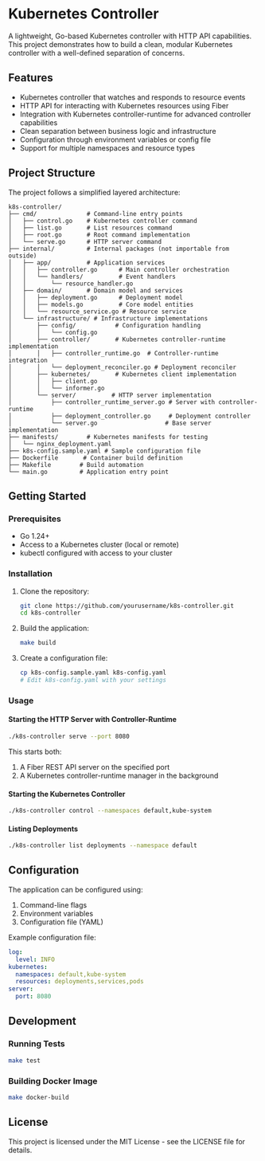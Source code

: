 # Kubernetes Controller

A lightweight, Go-based Kubernetes controller with HTTP API capabilities. This project demonstrates how to build a clean, modular Kubernetes controller with a well-defined separation of concerns.

## Features

- Kubernetes controller that watches and responds to resource events
- HTTP API for interacting with Kubernetes resources using Fiber
- Integration with Kubernetes controller-runtime for advanced controller capabilities
- Clean separation between business logic and infrastructure
- Configuration through environment variables or config file
- Support for multiple namespaces and resource types

## Project Structure

The project follows a simplified layered architecture:

```
k8s-controller/
├── cmd/              # Command-line entry points
│   ├── control.go    # Kubernetes controller command
│   ├── list.go       # List resources command
│   ├── root.go       # Root command implementation
│   └── serve.go      # HTTP server command
├── internal/         # Internal packages (not importable from outside)
│   ├── app/          # Application services
│   │   ├── controller.go      # Main controller orchestration
│   │   └── handlers/          # Event handlers
│   │       └── resource_handler.go
│   ├── domain/       # Domain model and services
│   │   ├── deployment.go      # Deployment model
│   │   ├── models.go          # Core model entities
│   │   └── resource_service.go # Resource service
│   └── infrastructure/ # Infrastructure implementations
│       ├── config/           # Configuration handling
│       │   └── config.go
│       ├── controller/       # Kubernetes controller-runtime implementation
│       │   ├── controller_runtime.go  # Controller-runtime integration
│       │   └── deployment_reconciler.go # Deployment reconciler
│       ├── kubernetes/       # Kubernetes client implementation
│       │   ├── client.go
│       │   └── informer.go
│       └── server/          # HTTP server implementation
│           ├── controller_runtime_server.go # Server with controller-runtime
│           ├── deployment_controller.go     # Deployment controller
│           └── server.go                   # Base server implementation
├── manifests/        # Kubernetes manifests for testing
│   └── nginx_deployment.yaml
├── k8s-config.sample.yaml # Sample configuration file
├── Dockerfile       # Container build definition
├── Makefile        # Build automation
└── main.go         # Application entry point
```

## Getting Started

### Prerequisites

- Go 1.24+
- Access to a Kubernetes cluster (local or remote)
- kubectl configured with access to your cluster

### Installation

1. Clone the repository:
   ```bash
   git clone https://github.com/yourusername/k8s-controller.git
   cd k8s-controller
   ```

2. Build the application:
   ```bash
   make build
   ```

3. Create a configuration file:
   ```bash
   cp k8s-config.sample.yaml k8s-config.yaml
   # Edit k8s-config.yaml with your settings
   ```

### Usage

#### Starting the HTTP Server with Controller-Runtime

```bash
./k8s-controller serve --port 8080
```

This starts both:
1. A Fiber REST API server on the specified port
2. A Kubernetes controller-runtime manager in the background

#### Starting the Kubernetes Controller

```bash
./k8s-controller control --namespaces default,kube-system
```

#### Listing Deployments

```bash
./k8s-controller list deployments --namespace default
```

## Configuration

The application can be configured using:

1. Command-line flags
2. Environment variables 
3. Configuration file (YAML)

Example configuration file:

```yaml
log:
  level: INFO
kubernetes:
  namespaces: default,kube-system
  resources: deployments,services,pods
server:
  port: 8080
```

## Development

### Running Tests

```bash
make test
```

### Building Docker Image

```bash
make docker-build
```

## License

This project is licensed under the MIT License - see the LICENSE file for details.
